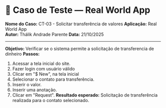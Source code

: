 # 🧾 Caso de Teste — Real World App

**Nome do Caso:** CT-03 - Solicitar transferência de valores 
**Aplicação:** Real World App  
**Autor:** Thálik Andrade Parente
**Data:** 21/10/2025  

----

**Objetivo:** Verificar se o sistema permite a solicitação de transferencia de dinheiro
**Passos:**
1. Acessar a tela inicial do site.
2. Fazer login com usuário válido
3. Clicar em "$ New", na tela inicial
4. Selecionar o contato para transferência.
5. Inserir o valor.
6. Inserir uma anotação.
7. Clicar em "Request".
**Resultado esperado:** Solicitação de transferência  realizada para o contato selecionado.